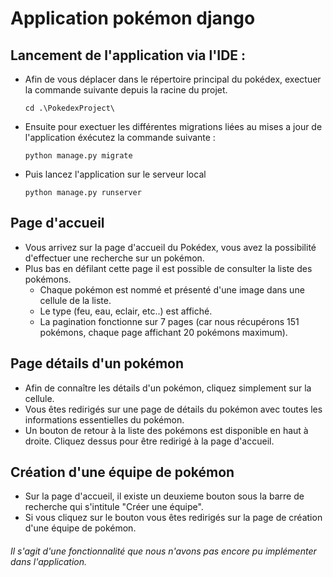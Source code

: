 # Application pokémon django

## Lancement de l'application via l'IDE :
  - Afin de vous déplacer dans le répertoire principal du pokédex, exectuer la commande suivante depuis la racine du projet.
  
    ```cd .\PokedexProject\```
  
  
  - Ensuite pour exectuer les différentes migrations liées au mises a jour de l'application éxécutez la commande suivante :
  
    ```python manage.py migrate```
    
  - Puis lancez l'application sur le serveur local

    ```python manage.py runserver```
    
    
## Page d'accueil

  - Vous arrivez sur la page d'accueil du Pokédex, vous avez la possibilité d'effectuer une recherche sur un pokémon.
  - Plus bas en défilant cette page il est possible de consulter la liste des pokémons.
      - Chaque pokémon est nommé et présenté d'une image dans une cellule de la liste.
      - Le type (feu, eau, eclair, etc..) est affiché.
      - La pagination fonctionne sur 7 pages (car nous récupérons 151 pokémons, chaque page affichant 20 pokémons maximum).

## Page détails d'un pokémon
  
  - Afin de connaître les détails d'un pokémon, cliquez simplement sur la cellule.
  - Vous êtes redirigés sur une page de détails du pokémon avec toutes les informations essentielles du pokémon.
  - Un bouton de retour à la liste des pokémons est disponible en haut à droite. Cliquez dessus pour être redirigé à la page d'accueil.

## Création d'une équipe de pokémon

  - Sur la page d'accueil, il existe un deuxieme bouton sous la barre de recherche qui s'intitule "Créer une équipe".
  - Si vous cliquez sur le bouton vous êtes redirigés sur la page de création d'une équipe de pokémon.
  ###### Il s'agit d'une fonctionnalité que nous n'avons pas encore pu implémenter dans l'application.

